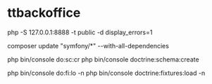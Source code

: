 # ttbackoffice
php -S 127.0.0.1:8888 -t public -d display_errors=1

composer update "symfony/*" --with-all-dependencies

php bin/console do:sc:cr
php bin/console doctrine:schema:create

php bin/console do:fi:lo -n
php bin/console doctrine:fixtures:load -n
